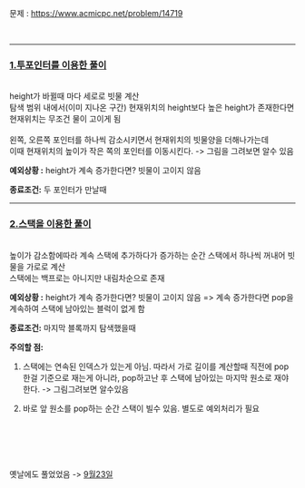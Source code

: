 문제 : https://www.acmicpc.net/problem/14719

<br>

---
[<h3>1.투포인터를 이용한 풀이</h3>]([14719]빗물-1.py)
<br>
height가 바뀔때 마다 세로로 빗물 계산
<br>
탐색 범위 내에서(이미 지나온 구간) 현재위치의 height보다 높은 height가 존재한다면 현재위치는 무조건 물이 고이게 됨
<br>
<br>
왼쪽, 오른쪽 포인터를 하나씩 감소시키면서 현재위치의 빗물양을 더해나가는데<br>
이때 현재위치의 높이가 작은 쪽의 포인터를 이동시킨다. -> 그림을 그려보면 알수 있음

**예외상황 :** height가 계속 증가한다면? 빗물이 고이지 않음
<br>

**종료조건:** 두 포인터가 만날때

---
[<h3>2.스택을 이용한 풀이</h3>]([14719]빗물-2.py)
<br>
높이가 감소함에따라 계속 스택에 추가하다가 증가하는 순간 스택에서 하나씩 꺼내어 빗물을 가로로 계산
<br>
스택에는 백프로는 아니지만 내림차순으로 존재
<br>

**예외상황 :** height가 계속 증가한다면? 빗물이 고이지 않음 => 계속 증가한다면 pop을 계속하여 스택에 남아있는 블럭이 없게 함
<br>

**종료조건:** 마지막 블록까지 탐색했을때
<br>

**주의할 점:** 
1. 스택에는 연속된 인덱스가 있는게 아님. 따라서 가로 길이를 계산할때 직전에 pop한걸 기준으로 재는게 아니라, pop하고난 후 스택에 남아있는 마지막 원소로 재야한다. -> 그림그려보면 알수있음

2. 바로 앞 원소를 pop하는 순간 스택이 빌수 있음. 별도로 예외처리가 필요

<br><br>
---
옛날에도 풀었었음 -> [9월23일](권수현\9월\3주차\0923)